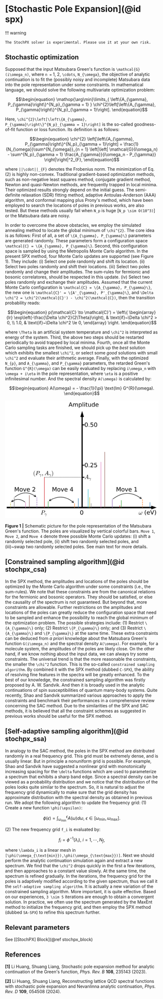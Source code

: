 # [Stochastic Pole Expansion](@id spx)

!!! warning

    The StochPX solver is experimental. Please use it at your own risk.

## Stochastic optimization

Supposed that the input Matsubara Green's function is ``\mathcal{G}(i\omega_n)``, where ``n =`` 1, 2, ``\cdots``, ``N_{\omega}``, the objective of analytic continuation is to fit the (possibly noisy and incomplete) Matsubara data into the pole representation under some constraints. In mathematical language, we should solve the following multivariate optimization problem:
```math
\begin{equation}
\mathop{\arg\min}\limits_{ \left\{A_{\gamma}, P_{\gamma}\right\}^{N_p}_{\gamma = 1} } \chi^{2}\left[\left\{A_{\gamma}, P_{\gamma}\right\}^{N_p}_{\gamma = 1}\right].
\end{equation}
```
Here, ``\chi^{2}\left[\left\{A_{\gamma}, P_{\gamma}\right\}^{N_p}_{\gamma = 1}\right]`` is the so-called goodness-of-fit function or loss function. Its definition is as follows:
```math
\begin{equation}
\chi^{2}
\left[\left\{A_{\gamma}, P_{\gamma}\right\}^{N_p}_{\gamma = 1}\right]
= \frac{1}{N_{\omega}}\sum^{N_{\omega}}_{n = 1}
\left|\left|
\mathcal{G}(i\omega_n) - \sum^{N_p}_{\gamma = 1} \frac{A_{\gamma}}{i\omega_n - P_{\gamma}}
\right|\right|^2_{F},
\end{equation}
```
where ``||\cdot||_{F}`` denotes the Frobenius norm. The minimization of Eq.(2) is highly non-convex. Traditional gradient-based optimization methods, such as non-negative least squares method, conjugate gradient method, Newton and quasi-Newton methods, are frequently trapped in local minima. Their optimized results strongly depend on the initial guess. The semi-definite relaxation (SDR) fitting method, adaptive Antoulas-Anderson (AAA) algorithm, and conformal mapping plus Prony's method, which have been employed to search the locations of poles in previous works, are also tested. But these methods usually fail when ``N_p`` is huge [``N_p \sim O(10^3)``] or the Matsubara data are noisy.

In order to overcome the above obstacles, we employ the simulated annealing method to locate the global minimum of ``\chi^{2}``. The core idea is as follows: First of all, a set of ``\{A_{\gamma}, P_{\gamma}\}`` parameters are generated randomly. These parameters form a configuration space ``\mathcal{C} = \{A_{\gamma}, P_{\gamma}\}``. Second, this configuration space is sampled by using the Metropolis Monte Carlo algorithm. In the present SPX method, four Monte Carlo updates are supported (see Figure 1). They include: (i) Select one pole randomly and shift its location. (ii) Select two poles randomly and shift their locations. (iii) Select two poles randomly and change their amplitudes. The sum-rules for fermionic and bosonic correlatores, should be respected in this update. (iv) Select two poles randomly and exchange their amplitudes. Assumed that the current Monte Carlo configuration is ``\mathcal{C} = \{A_{\gamma}, P_{\gamma}\}``, the new one is ``\mathcal{C}' = \{A'_{\gamma}, P'_{\gamma}\}``, and ``\Delta \chi^2 = \chi^2(\mathcal{C}') - \chi^2(\mathcal{C})``, then the transition probability reads:
```math
\begin{equation}
p(\mathcal{C} \to \mathcal{C}') =
\left\{
    \begin{array}{lr}
        \exp\left(-\frac{\Delta \chi^2}{2\Theta}\right), & \text{if}~\Delta \chi^2 > 0, \\
        1.0, & \text{if}~\Delta \chi^2 \le 0,
    \end{array}
\right.
\end{equation}
```
where ``\Theta`` is an artificial system temperature and ``\chi^2`` is interpreted as energy of the system. Third, the above two steps should be restarted periodically to avoid trapped by local minima. Fourth, once all the Monte Carlo sampling tasks are finished, we should pick up the *best*  solution which exhibits the smallest ``\chi^2``, or select some *good* solutions with small ``\chi^2`` and evaluate their arithmetic average. Finally, with the optimized ``N_{p}``, and ``A_{\gamma}``, and ``P_{\gamma}`` parameters, the retarded Green's function ``G^{R}(\omega)`` can be easily evaluated by replacing ``i\omega_n`` with ``\omega + i\eta`` in the pole representation, where ``\eta`` is a positive infinitesimal number. And the spectral density ``A(\omega)`` is calculated by:
```math
\begin{equation}
A(\omega) = - \frac{1}{\pi} \text{Im} G^{R}(\omega).
\end{equation}
```

![spx.png](../assets/spx.png)

**Figure 1 |** Schematic picture for the pole representation of the Matsubara Green's function. The poles are visualized by vertical colorful bars. `Move 1`, `Move 2`, and `Move 4` denote three possible Monte Carlo updates: (i) shift a randomly selected pole, (ii) shift two randomly selected poles, and (iii)~swap two randomly selected poles. See main text for more details.

## [Constrained sampling algorithm](@id stochpx_csa)

In the SPX method, the amplitudes and locations of the poles should be optimized by the Monte Carlo algorithm under some constraints (i.e., the sum-rules). We note that these constraints are from the canonical relations for the fermionic and bosonic operators. They should be satisfied, or else the causality of the spectrum is not guaranteed. But beyond that, more constraints are allowable. Further restrictions on the amplitudes and locations of the poles can greatly reduce the configuration space that need to be sampled and enhance the possibility to reach the global minimum of the optimization problem. The possible strategies include: (1) Restrict ``\{A_{\gamma}\}`` only; (2) Restrict ``\{P_{\gamma}\}`` only; and (3) Restrict ``\{A_{\gamma}\}`` and ``\{P_{\gamma}\}`` at the same time. These extra constraints can be deduced from *a priori* knowledge about the Matsubara Green's function ``G(i\omega_n)`` and the spectral density ``A(\omega)``. For example, for a molecule system, the amplitudes of the poles are likely close. On the other hand, if we know nothing about the input data, we can always try some constraints. The universal trend is that the more reasonable the constraints, the smaller the ``\chi^2`` function. This is the so-called `constrained sampling algorithm`. By combined it with the SPX method (dubbed `C-SPX`), the ability of resolving fine features in the spectra will be greatly enhanced. To the best of our knowledge, the constrained sampling algorithm was firstly proposed by A. W. Sandvik. And then it is broadly used in the analytic continuations of spin susceptibilities of quantum many-body systems. Quite recently, Shao and Sandvik summarized various approaches to apply the constraints and benchmark their performances in a comprehensive review concerning the SAC method. Due to the similarities of the SPX and SAC methods, it is believed that all the constraint schemes as suggested in previous works should be useful for the SPX method.

## [Self-adaptive sampling algorithm](@id stochpx_ssa)

In analogy to the SAC method, the poles in the SPX method are distributed randomly in a real frequency grid. This grid must be extremely dense, and is usually linear. But in principle a nonuniform grid is possible. For example, Shao and Sandvik have suggested a nonlinear grid with monotonically increasing spacing for the ``\delta`` functions which are used to parameterize a spectrum that exhibits a sharp band edge. Since a spectral density can be viewed as a probability distribution and we notice that the distribution of the poles looks quite similar to the spectrum. So, it is natural to adjust the frequency grid dynamically to make sure that the grid density has approximate distribution with the spectral density as obtained in previous run. We adopt the following algorithm to update the frequency grid: (1) Create a new function ``\phi(\epsilon)``:
```math
\begin{equation}
\phi(\epsilon) = \int^{\epsilon}_{\omega_{\text{min}}} A(\omega) d\omega,~\epsilon \in [\omega_{\text{min}},\omega_{\text{max}}].
\end{equation}
```
(2) The new frequency grid ``f_i`` is evaluated by:
```math
\begin{equation}
f_i = \phi^{-1}(\lambda_i),~i = 1, \cdots, N_f,
\end{equation}
```
where ``\lambda_i`` is a linear mesh in ``[\phi(\omega_{\text{min}}),\phi(\omega_{\text{max}})]``. Next we should perform the analytic continuation simulation again and extract a new spectrum. We find that the ``\chi^2`` drops quickly in the first a few iterations, and then approaches to a constant value slowly. At the same time, the spectrum is refined gradually. In the iterations, the frequency grid for the poles is adaptively modified according to the given spectrum, thus we call it the `self-adaptive sampling algorithm`. It is actually a new variation of the constrained sampling algorithm. More important, it is quite effective. Based on our experiences, ``3 \sim 5`` iterations are enough to obtain a convergent solution. In practice, we often use the spectrum generated by the MaxEnt method to initialize the frequency grid, and then employ the SPX method (dubbed `SA-SPX`) to refine this spectrum further.

## Relevant parameters

See [[StochPX] Block](@ref stochpx_block)

## References

**[1]** Li Huang, Shuang Liang, Stochastic pole expansion method for analytic continuation of the Green's function, *Phys. Rev. B* **108**, 235143 (2023).

**[2]** Li Huang, Shuang Liang, Reconstructing lattice QCD spectral functions with stochastic pole expansion and Nevanlinna analytic continuation, *Phys. Rev. D* **109**, 054508 (2024).
